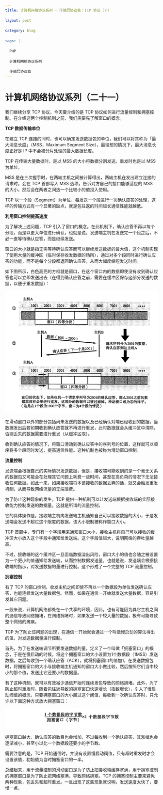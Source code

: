 ```yaml
---
title: 计算机网络协议系列 - 传输层协议篇：TCP 协议（下）

layout: post

category: blog

tags: |-

  PHP

  计算机网络协议系列
  
  传输层协议篇
---
```




# 计算机网络协议系列（二十一）



我们继续分享 TCP 协议，今天要介绍的是 TCP 协议如何进行流量控制和拥塞控制。在介绍这两个控制机制之前，我们需要先了解窗口的概念。

**TCP 数据传输单位**

在建立 TCP 连接的同时，也可以确定发送数据包的单位，我们可以将其称为「最大消息长度」（MSS，Maximum Segment Size），最理想的情况下，最大消息长度正好是 IP 中不会被分片处理的最大数据长度。

TCP 在传输大量数据时，是以 MSS 的大小将数据分割发送。重发时也是以 MSS 为单位。

MSS 是在三次握手时，在两端主机之间被计算得出，两端主机在发出建立连接的请求时，会在 TCP 首部写入 MSS 选项，告诉对方自己的接口能够适应的 MSS 的大小，然后会在两者之间选一个比较小的值投入使用。

TCP 以一个段（Segment）为单位，每发送一个段进行一次确认应答的处理，这样的传输方式有一个显著的缺点，就是包往返的时间越长通信性能就越低。

**利用窗口控制提高速度**

为了解决上述问题，TCP 引入了窗口的概念。在此机制下，确认应答不再以每个分段，而是以更大单位进行确认，也就是说，发送端主机在发送完一个段之后，不必一直等待确认应答，而是继续发送。

窗口的大小就是指无需等待确认应答而可以继续发送数据的最大值，这个机制实现了使用大量的缓冲区（临时保存收发数据的场所），通过对多个段同时进行确认应答的功能，而不是每个分段都返回确认应答，从而大幅度缩短发送时间。

如下图所示，白色高亮的方框就是窗口，在这个窗口内的数据即使没有收到确认应答也可以立即发送出去（在得到确认应答之前，需要在缓冲区保存这部分发送的数据，以便于重发数据）：

![img](/assets/post/9deb90dbe0004fc9bfc1a3eabeeb5f5348b36b867df398e0f6198759387629ac.png)

在滑动窗口以外的部分包括尚未发送的数据以及已经确认对端已经收到的数据，当数据发出后若如期收到确认应答就不再进行重发，此时数据就会从缓冲区中清除，否则丢失的数据需要进行重发（从缓冲区取）。

收到确认应答的情况下，将窗口滑动到确认应答中的序列号的位置，这样就可以顺序将多个段同时发送，提高通信性能。这种机制也被称为滑动窗口控制。

**流量控制**

发送端会根据自己的实际情况发送数据，但是，接收端可能收到的是一个毫无关系的数据包又可能会在处理其它问题上耗费一些时间，甚至在高负荷的情况下无法接收任何数据。如此一来，如果接收端将本该接收的数据丢弃的话，就又会触发重发机制，从而导致网络流量的无端浪费。

为了防止这种现象的发生，TCP 提供一种机制可以让发送端根据接收端的实际接收能力控制发送的数据量。这就是所谓的流量控制。

它的具体操作是，接收端主机向发送端主机通知自己可以接收数据的大小，于是发送端会发送不超过这个限度的数据，该大小限制被称作窗口大小。

TCP 首部中，专门有一个字段用来通知窗口大小，接收主机将自己可以接收的缓冲区大小放入这个字段中通知给发送端。这个字段值越大，说明网络的吞吐量越高。

不过，接收端的这个缓冲区一旦面临数据溢出风险，窗口大小的值也会随之被设置为一个更小的值通知给发送端，从而控制数据发送量。也就是说，发送端会根据接收端的指示，对发送数据的量进行控制。这个形成了一个完整的 TCP 流量控制。

**拥塞控制**

有了 TCP 的窗口控制，收发主机之间即使不再以一个数据段为单位发送确认应答，也能连续发送大量数据包。然而，如果在通信一开始就发送大量数据，容易引发其它问题。

一般来说，计算机网络都处在一个共享的环境，因此，也有可能因为其它主机之间的通信导致网络拥堵，在网络拥堵时，如果发送一个较大量的数据，极有可能导致整个网络的瘫痪。

TCP 为了防止该问题的出现，在通信一开始就会通过一个叫做慢启动的算法得出的值，对发送数据量进行控制。

首先，为了在发送端调节所要发送数据的量，定义了一个叫做「拥塞窗口」的概念，于是在慢启动的时候，将这个拥塞窗口的大小设置为1个数据段（1MSS）发送数据，之后每收到一个确认应答（ACK），就将拥塞窗口的值加1，在发送数据包时，将拥塞窗口的大小与接收端主机通知的窗口大小做比较，然后按照它们当中较小的那个值，发送比它还要小的数据量。

有了这种机制，就可以有效减少通信开始时连续发包导致的网络拥堵。此外，为了防止超时重发时，随着包往返导致的拥塞窗口快速增长（指数增长），引入了慢启动阀值的概念，只要拥塞窗口的大小超过这个阀值，每收到一次确认应答时，只允许以下面这种方式放大拥塞窗口：

![img](/assets/post/8c4673b056d2dd203dff8e5110c30125275a226f36cf73e080e088244268d4bd.png)

拥塞窗口越大，确认应答的数目也会增加，不过每收到一个确认应答，其涨幅也会逐渐减小，甚至小过比一个数据段还要小的字节数。

需要注意的是，TCP 开始通信时，并没有设置慢启动阀值，只有超时重发时才会设置该值，初始值为当时拥塞窗口的一半。

总结起来，用于流量控制的滑动窗口是为了防止把接收端缓存塞满，用于拥塞控制的拥塞窗口是为了防止把网络塞满，导致网络拥塞。TCP 的拥塞控制主要来避免两种现象，包丢失和超时重发。一旦出现了这些现象就说明，发送速度太快了，要慢一点。